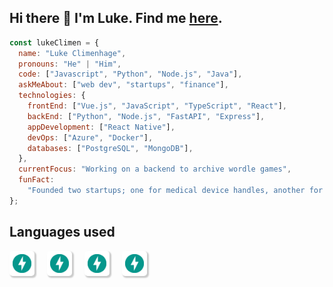 ## Hi there 👋 I'm Luke. Find me [here](https://lukeclimenhage.com/).

```javascript
const lukeClimen = {
  name: "Luke Climenhage",
  pronouns: "He" | "Him",
  code: ["Javascript", "Python", "Node.js", "Java"],
  askMeAbout: ["web dev", "startups", "finance"],
  technologies: {
    frontEnd: ["Vue.js", "JavaScript", "TypeScript", "React"],
    backEnd: ["Python", "Node.js", "FastAPI", "Express"],
    appDevelopment: ["React Native"],
    devOps: ["Azure", "Docker"],
    databases: ["PostgreSQL", "MongoDB"],
  },
  currentFocus: "Working on a backend to archive wordle games",
  funFact:
    "Founded two startups; one for medical device handles, another for commercial intra-canopy greenhouse lighting",
};
```

## Languages used

<p style="display: flex; flex-flow: row wrap; list-style-type: none; gap: 20px">
    <img src="./assets/fastAPI.png" style="background: white; width: 30px; height: 30px; padding: 5px; border-radius: 5px; box-shadow: 2px 2px 2px 1px rgb(0 0 0 / 20%);" />    
    <img src="./assets/fastAPI.png" style="background: white; width: 30px; height: 30px; padding: 5px; border-radius: 5px; box-shadow: 2px 2px 2px 1px rgb(0 0 0 / 20%);" />    
    <img src="./assets/fastAPI.png" style="background: white; width: 30px; height: 30px; padding: 5px; border-radius: 5px; box-shadow: 2px 2px 2px 1px rgb(0 0 0 / 20%);" />    
    <img src="./assets/fastAPI.png" style="background: white; width: 30px; height: 30px; padding: 5px; border-radius: 5px; box-shadow: 2px 2px 2px 1px rgb(0 0 0 / 20%);" />    
</p>
